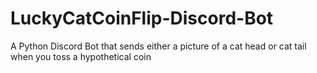 # LuckyCatCoinFlip-Discord-Bot

A Python Discord Bot that sends either a picture of a cat head or cat tail when you toss a hypothetical coin
